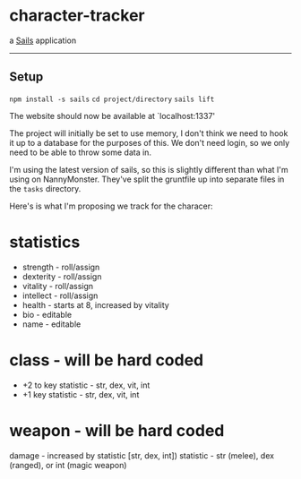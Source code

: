 # character-tracker

a [Sails](http://sailsjs.org) application

-----
Setup
-----

`npm install -s sails`
`cd project/directory`
`sails lift`

The website should now be available at `localhost:1337'

The project will initially be set to use memory, I don't think we need to hook it up to a database for the purposes of this. We don't need login, so we only need to be able to throw some data in.

I'm using the latest version of sails, so this is slightly different than what I'm using on NannyMonster. They've split the gruntfile up into separate files in the `tasks` directory.

Here's is what I'm proposing we track for the characer:

# statistics 
* strength - roll/assign
* dexterity - roll/assign
* vitality - roll/assign
* intellect - roll/assign
* health - starts at 8, increased by vitality
* bio - editable
* name - editable

# class - will be hard coded
* +2 to key statistic - str, dex, vit, int
* +1 key statistic - str, dex, vit, int

# weapon - will be hard coded
damage - increased by statistic [str, dex, int])
statistic - str (melee), dex (ranged), or int (magic weapon)
